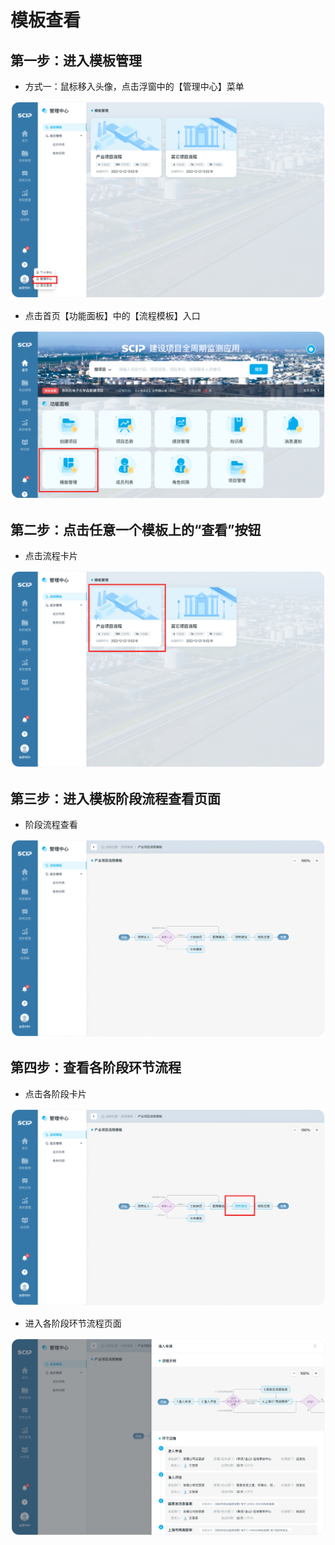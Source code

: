 # 模板查看

## 第一步：进入模板管理

- 方式一：鼠标移入头像，点击浮窗中的【管理中心】菜单

![](./icon/1.png)

- 点击首页【功能面板】中的【流程模板】入口

![](./icon/2.png)

## 第二步：点击任意一个模板上的“查看”按钮

- 点击流程卡片

![](./icon/3.png)

## 第三步：进入模板阶段流程查看页面

- 阶段流程查看

![](./icon/4.png)

## 第四步：查看各阶段环节流程

- 点击各阶段卡片

![](./icon/5.png)

- 进入各阶段环节流程页面

![](./icon/6.png)
